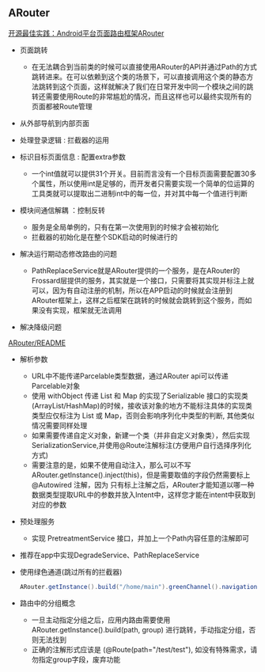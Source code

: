 ## ARouter

[开源最佳实践：Android平台页面路由框架ARouter](https://yq.aliyun.com/articles/71687)

+ 页面跳转
  
  + 在无法耦合到当前类的时候可以直接使用ARouter的API并通过Path的方式跳转进来。在可以依赖到这个类的场景下，可以直接调用这个类的静态方法跳转到这个页面，这样就解决了我们在日常开发中同一个模块之间的跳转还需要使用Route的非常尴尬的情况，而且这样也可以最终实现所有的页面都被Route管理

+ 从外部导航到内部页面

+ 处理登录逻辑 : 拦截器的运用

+ 标识目标页面信息 : 配置extra参数
  
  + 一个int值就可以提供31个开关。目前而言没有一个目标页面需要配置30多个属性，所以使用int是足够的，而开发者只需要实现一个简单的位运算的工具类就可以提取出二进制int中的每一位，并对其中每一个值进行判断

+ 模块间通信解耦 ：控制反转
  
  + 服务是全局单例的，只有在第一次使用到的时候才会被初始化
  + 拦截器的初始化是在整个SDK启动的时候进行的

+ 解决运行期动态修改路由的问题
  
  + PathReplaceService就是ARouter提供的一个服务，是在ARouter的Frossard层提供的服务，其实就是一个接口，只需要将其实现并标注上就可以，因为有自动注册的机制，所以在APP启动的时候就会注册到ARouter框架上，这样之后框架在跳转的时候就会跳转到这个服务，而如果没有实现，框架就无法调用

+ 解决降级问题

[ARouter/README](https://github.com/alibaba/ARouter/blob/master/README_CN.md)

+ 解析参数
  
  + URL中不能传递Parcelable类型数据，通过ARouter api可以传递Parcelable对象
  + 使用 withObject 传递 List 和 Map 的实现了Serializable 接口的实现类(ArrayList/HashMap)的时候，接收该对象的地方不能标注具体的实现类类型应仅标注为 List 或 Map，否则会影响序列化中类型的判断, 其他类似情况需要同样处理
  + 如果需要传递自定义对象，新建一个类（并非自定义对象类），然后实现 SerializationService,并使用@Route注解标注(方便用户自行选择序列化方式)
  + 需要注意的是，如果不使用自动注入，那么可以不写 ARouter.getInstance().inject(this)，但是需要取值的字段仍然需要标上 @Autowired 注解，因为 只有标上注解之后，ARouter才能知道以哪一种数据类型提取URL中的参数并放入Intent中，这样您才能在intent中获取到对应的参数

+ 预处理服务
  
  + 实现 PretreatmentService 接口，并加上一个Path内容任意的注解即可

+ 推荐在app中实现DegradeService、PathReplaceService

+ 使用绿色通道(跳过所有的拦截器)
  
  ```java
  ARouter.getInstance().build("/home/main").greenChannel().navigation()
  ```

+ 路由中的分组概念
  
  + 一旦主动指定分组之后，应用内路由需要使用 ARouter.getInstance().build(path, group) 进行跳转，手动指定分组，否则无法找到
  + 正确的注解形式应该是 (@Route(path="/test/test"), 如没有特殊需求，请勿指定group字段，废弃功能